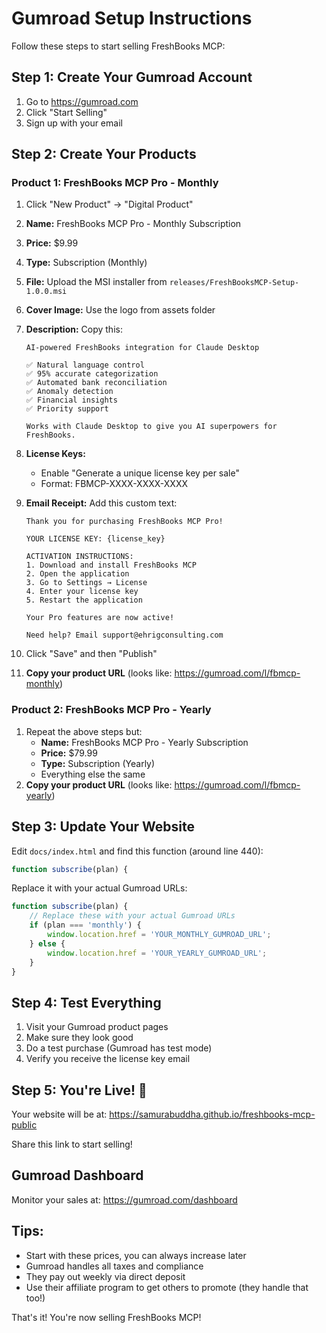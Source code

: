 # Gumroad Setup Instructions

Follow these steps to start selling FreshBooks MCP:

## Step 1: Create Your Gumroad Account
1. Go to https://gumroad.com
2. Click "Start Selling" 
3. Sign up with your email

## Step 2: Create Your Products

### Product 1: FreshBooks MCP Pro - Monthly
1. Click "New Product" → "Digital Product"
2. **Name:** FreshBooks MCP Pro - Monthly Subscription
3. **Price:** $9.99
4. **Type:** Subscription (Monthly)
5. **File:** Upload the MSI installer from `releases/FreshBooksMCP-Setup-1.0.0.msi`
6. **Cover Image:** Use the logo from assets folder
7. **Description:** Copy this:
   ```
   AI-powered FreshBooks integration for Claude Desktop
   
   ✅ Natural language control
   ✅ 95% accurate categorization  
   ✅ Automated bank reconciliation
   ✅ Anomaly detection
   ✅ Financial insights
   ✅ Priority support
   
   Works with Claude Desktop to give you AI superpowers for FreshBooks.
   ```

8. **License Keys:** 
   - Enable "Generate a unique license key per sale"
   - Format: FBMCP-XXXX-XXXX-XXXX

9. **Email Receipt:** Add this custom text:
   ```
   Thank you for purchasing FreshBooks MCP Pro!
   
   YOUR LICENSE KEY: {license_key}
   
   ACTIVATION INSTRUCTIONS:
   1. Download and install FreshBooks MCP
   2. Open the application
   3. Go to Settings → License
   4. Enter your license key
   5. Restart the application
   
   Your Pro features are now active!
   
   Need help? Email support@ehrigconsulting.com
   ```

10. Click "Save" and then "Publish"
11. **Copy your product URL** (looks like: https://gumroad.com/l/fbmcp-monthly)

### Product 2: FreshBooks MCP Pro - Yearly
1. Repeat the above steps but:
   - **Name:** FreshBooks MCP Pro - Yearly Subscription
   - **Price:** $79.99
   - **Type:** Subscription (Yearly)
   - Everything else the same
2. **Copy your product URL** (looks like: https://gumroad.com/l/fbmcp-yearly)

## Step 3: Update Your Website

Edit `docs/index.html` and find this function (around line 440):
```javascript
function subscribe(plan) {
```

Replace it with your actual Gumroad URLs:
```javascript
function subscribe(plan) {
    // Replace these with your actual Gumroad URLs
    if (plan === 'monthly') {
        window.location.href = 'YOUR_MONTHLY_GUMROAD_URL';
    } else {
        window.location.href = 'YOUR_YEARLY_GUMROAD_URL';  
    }
}
```

## Step 4: Test Everything

1. Visit your Gumroad product pages
2. Make sure they look good
3. Do a test purchase (Gumroad has test mode)
4. Verify you receive the license key email

## Step 5: You're Live! 🎉

Your website will be at:
https://samurabuddha.github.io/freshbooks-mcp-public

Share this link to start selling!

## Gumroad Dashboard

Monitor your sales at:
https://gumroad.com/dashboard

## Tips:
- Start with these prices, you can always increase later
- Gumroad handles all taxes and compliance
- They pay out weekly via direct deposit
- Use their affiliate program to get others to promote (they handle that too!)

That's it! You're now selling FreshBooks MCP!